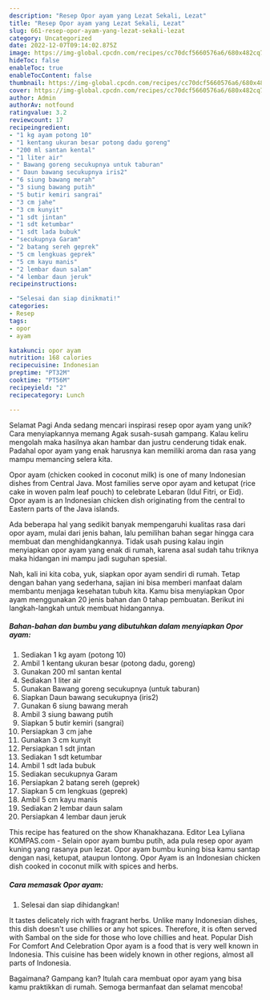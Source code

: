 ```yaml
---
description: "Resep Opor ayam yang Lezat Sekali, Lezat"
title: "Resep Opor ayam yang Lezat Sekali, Lezat"
slug: 661-resep-opor-ayam-yang-lezat-sekali-lezat
category: Uncategorized
date: 2022-12-07T09:14:02.875Z
image: https://img-global.cpcdn.com/recipes/cc70dcf5660576a6/680x482cq70/opor-ayam-foto-resep-utama.jpg
hideToc: false
enableToc: true
enableTocContent: false
thumbnail: https://img-global.cpcdn.com/recipes/cc70dcf5660576a6/680x482cq70/opor-ayam-foto-resep-utama.jpg
cover: https://img-global.cpcdn.com/recipes/cc70dcf5660576a6/680x482cq70/opor-ayam-foto-resep-utama.jpg
author: Admin
authorAv: notfound
ratingvalue: 3.2
reviewcount: 17
recipeingredient:
- "1 kg ayam potong 10"
- "1 kentang ukuran besar potong dadu goreng"
- "200 ml santan kental"
- "1 liter air"
- " Bawang goreng secukupnya untuk taburan"
- " Daun bawang secukupnya iris2"
- "6 siung bawang merah"
- "3 siung bawang putih"
- "5 butir kemiri sangrai"
- "3 cm jahe"
- "3 cm kunyit"
- "1 sdt jintan"
- "1 sdt ketumbar"
- "1 sdt lada bubuk"
- "secukupnya Garam"
- "2 batang sereh geprek"
- "5 cm lengkuas geprek"
- "5 cm kayu manis"
- "2 lembar daun salam"
- "4 lembar daun jeruk"
recipeinstructions:

- "Selesai dan siap dinikmati!"
categories:
- Resep
tags:
- opor
- ayam

katakunci: opor ayam 
nutrition: 168 calories
recipecuisine: Indonesian
preptime: "PT32M"
cooktime: "PT56M"
recipeyield: "2"
recipecategory: Lunch

---
```



Selamat Pagi Anda sedang mencari inspirasi resep opor ayam yang unik? Cara menyiapkannya memang Agak susah-susah gampang. Kalau keliru mengolah maka hasilnya akan hambar dan justru cenderung tidak enak. Padahal opor ayam yang enak harusnya kan memiliki aroma dan rasa yang mampu memancing selera kita.


Opor ayam (chicken cooked in coconut milk) is one of many Indonesian dishes from Central Java. Most families serve opor ayam and ketupat (rice cake in woven palm leaf pouch) to celebrate Lebaran (Idul Fitri, or Eid). Opor ayam is an Indonesian chicken dish originating from the central to Eastern parts of the Java islands.

Ada beberapa hal yang sedikit banyak mempengaruhi kualitas rasa dari opor ayam, mulai dari jenis bahan, lalu pemilihan bahan segar hingga cara membuat dan menghidangkannya. Tidak usah pusing kalau ingin menyiapkan opor ayam yang enak di rumah, karena asal sudah tahu triknya maka hidangan ini mampu jadi suguhan spesial.


Nah, kali ini kita coba, yuk, siapkan opor ayam sendiri di rumah. Tetap dengan bahan yang sederhana, sajian ini bisa memberi manfaat dalam membantu menjaga kesehatan tubuh kita. Kamu bisa menyiapkan Opor ayam menggunakan 20 jenis bahan dan 0 tahap pembuatan. Berikut ini langkah-langkah untuk membuat hidangannya.

<!--inarticleads1-->

##### Bahan-bahan dan bumbu yang dibutuhkan dalam menyiapkan Opor ayam:

1. Sediakan 1 kg ayam (potong 10)
1. Ambil 1 kentang ukuran besar (potong dadu, goreng)
1. Gunakan 200 ml santan kental
1. Sediakan 1 liter air
1. Gunakan  Bawang goreng secukupnya (untuk taburan)
1. Siapkan  Daun bawang secukupnya (iris2)
1. Gunakan 6 siung bawang merah
1. Ambil 3 siung bawang putih
1. Siapkan 5 butir kemiri (sangrai)
1. Persiapkan 3 cm jahe
1. Gunakan 3 cm kunyit
1. Persiapkan 1 sdt jintan
1. Sediakan 1 sdt ketumbar
1. Ambil 1 sdt lada bubuk
1. Sediakan secukupnya Garam
1. Persiapkan 2 batang sereh (geprek)
1. Siapkan 5 cm lengkuas (geprek)
1. Ambil 5 cm kayu manis
1. Sediakan 2 lembar daun salam
1. Persiapkan 4 lembar daun jeruk


This recipe has featured on the show Khanakhazana. Editor Lea Lyliana KOMPAS.com - Selain opor ayam bumbu putih, ada pula resep opor ayam kuning yang rasanya pun lezat. Opor ayam bumbu kuning bisa kamu santap dengan nasi, ketupat, ataupun lontong. Opor Ayam is an Indonesian chicken dish cooked in coconut milk with spices and herbs. 

<!--inarticleads2-->

##### Cara memasak Opor ayam:


1. Selesai dan siap dihidangkan!

It tastes delicately rich with fragrant herbs. Unlike many Indonesian dishes, this dish doesn&#39;t use chillies or any hot spices. Therefore, it is often served with Sambal on the side for those who love chillies and heat. Popular Dish For Comfort And Celebration Opor ayam is a food that is very well known in Indonesia. This cuisine has been widely known in other regions, almost all parts of Indonesia. 

Bagaimana? Gampang kan? Itulah cara membuat opor ayam yang bisa kamu praktikkan di rumah. Semoga bermanfaat dan selamat mencoba!
